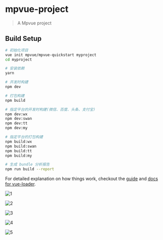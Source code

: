 # mpvue-project

> A Mpvue project

## Build Setup

``` bash
# 初始化项目
vue init mpvue/mpvue-quickstart myproject
cd myproject

# 安装依赖
yarn

# 开发时构建
npm dev

# 打包构建
npm build

# 指定平台的开发时构建(微信、百度、头条、支付宝)
npm dev:wx
npm dev:swan
npm dev:tt
npm dev:my

# 指定平台的打包构建
npm build:wx
npm build:swan
npm build:tt
npm build:my

# 生成 bundle 分析报告
npm run build --report
```

For detailed explanation on how things work, checkout the [guide](http://vuejs-templates.github.io/webpack/) and [docs for vue-loader](http://vuejs.github.io/vue-loader).



![1](C:\Users\wenjianbin\Desktop\新建文件夹\1.PNG)

![2](C:\Users\wenjianbin\Desktop\新建文件夹\2.PNG)

![3](C:\Users\wenjianbin\Desktop\新建文件夹\3.PNG)

![4](C:\Users\wenjianbin\Desktop\新建文件夹\4.PNG)

![5](C:\Users\wenjianbin\Desktop\新建文件夹\5.PNG)
